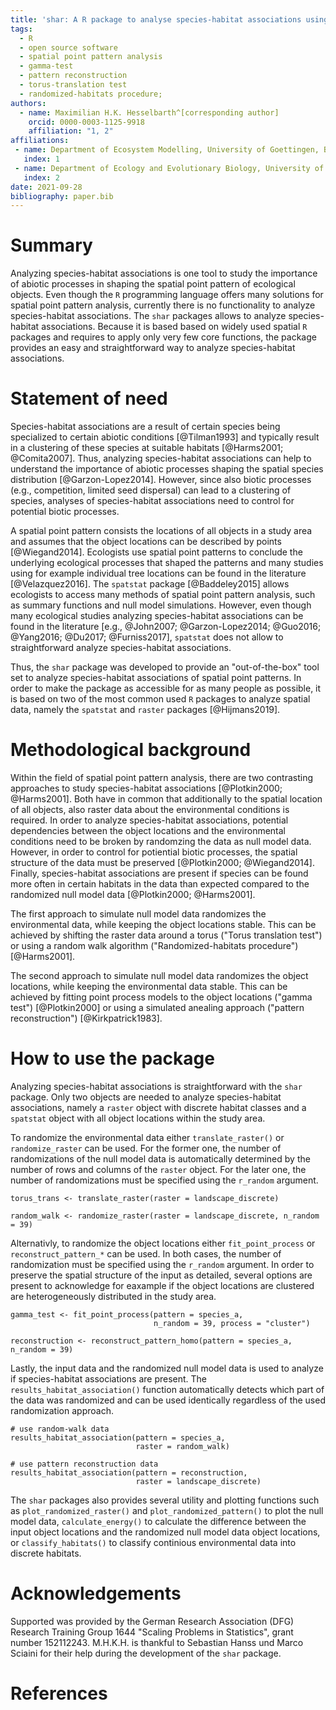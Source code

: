 ```yaml
---
title: 'shar: A R package to analyse species-habitat associations using point pattern analysis'
tags:
  - R
  - open source software
  - spatial point pattern analysis
  - gamma-test
  - pattern reconstruction
  - torus-translation test
  - randomized-habitats procedure;
authors:
  - name: Maximilian H.K. Hesselbarth^[corresponding author]
    orcid: 0000-0003-1125-9918
    affiliation: "1, 2"
affiliations:
 - name: Department of Ecosystem Modelling, University of Goettingen, Buesgenweg 4, 37077, Goettingen
   index: 1
 - name: Department of Ecology and Evolutionary Biology, University of Michigan, 1105 N University Ave, Ann Arbor, Michigan 48109, USA
   index: 2
date: 2021-09-28
bibliography: paper.bib
---
```


# Summary

Analyzing species-habitat associations is one tool to study the importance of abiotic processes in shaping the spatial point pattern of ecological objects. 
Even though the `R` programming language offers many solutions for spatial point pattern analysis, currently there is no functionality to analyze species-habitat associations. 
The `shar` packages allows to analyze species-habitat associations. 
Because it is based based on widely used spatial `R` packages and requires to apply only very few core functions, the package provides an easy and straightforward way to analyze species-habitat associations.

# Statement of need

Species-habitat associations are a result of certain species being specialized to certain abiotic conditions [@Tilman1993] and typically result in a clustering of these species at suitable habitats [@Harms2001; @Comita2007].
Thus, analyzing species-habitat associations can help to understand the importance of abiotic processes shaping the spatial species distribution [@Garzon-Lopez2014].
However, since also biotic processes (e.g., competition, limited seed dispersal) can lead to a clustering of species, analyses of species-habitat associations need to control for potential biotic processes.

A spatial point pattern consists the locations of all objects in a study area and assumes that the object locations can be described by points [@Wiegand2014].
Ecologists use spatial point patterns to conclude the underlying ecological processes that shaped the patterns and many studies using for example individual tree locations can be found in the literature [@Velazquez2016].
The `spatstat` package [@Baddeley2015] allows ecologists to access many methods of spatial point pattern analysis, such as summary functions and null model simulations.
However, even though many ecological studies analyzing species-habitat associations can be found in the literature [e.g., @John2007; @Garzon-Lopez2014; @Guo2016; @Yang2016; @Du2017; @Furniss2017], `spatstat` does not allow to straightforward analyze species-habitat associations.

Thus, the `shar` package was developed to provide an "out-of-the-box" tool set to analyze species-habitat associations of spatial point patterns.
In order to make the package as accessible for as many people as possible, it is based on two of the most common used `R` packages to analyze spatial data, namely the `spatstat` and `raster` packages [@Hijmans2019].

# Methodological background

Within the field of spatial point pattern analysis, there are two contrasting approaches to study species-habitat associations [@Plotkin2000; @Harms2001].
Both have in common that additionally to the spatial location of all objects, also raster data about the environmental conditions is required.
In order to analyze species-habitat associations, potential dependencies between the object locations and the environmental conditions need to be broken by randomzing the data as null model data.
However, in order to control for potiential biotic processes, the spatial structure of the data must be preserved [@Plotkin2000; @Wiegand2014].
Finally, species-habitat associations are present if species can be found more often in certain habitats in the data than expected compared to the randomized null model data [@Plotkin2000; @Harms2001].

The first approach to simulate null model data randomizes the environmental data, while keeping the object locations stable.
This can be achieved by shifting the raster data around a torus ("Torus translation test") or using a random walk algorithm ("Randomized-habitats procedure") [@Harms2001].

The second approach to simulate null model data randomizes the object locations, while keeping the environmental data stable.
This can be achieved by fitting point process models to the object locations ("gamma test") [@Plotkin2000] or using a simulated anealing approach ("pattern reconstruction") [@Kirkpatrick1983].

# How to use the package

Analyzing species-habitat associations is straightforward with the `shar` package.
Only two objects are needed to analyze species-habitat associations, namely a `raster` object with discrete habitat classes and a `spatstat` object with all object locations within the study area.

To randomize the environmental data either `translate_raster()` or `randomize_raster` can be used.
For the former one, the number of randomizations of the null model data is automatically determined by the number of rows and columns of the `raster` object.
For the later one, the number of randomizations must be specified using the `r_random` argument.

```
torus_trans <- translate_raster(raster = landscape_discrete)

random_walk <- randomize_raster(raster = landscape_discrete, n_random = 39)
```

Alternativly, to randomize the object locations either `fit_point_process` or `reconstruct_pattern_*` can be used.
In both cases, the number of randomization must be specified using the `r_random` argument.
In order to preserve the spatial structure of the input as detailed, several options are present to acknowledge for eaxample if the object locations are clustered are heterogeneously distributed in the study area.

```
gamma_test <- fit_point_process(pattern = species_a, 
                                n_random = 39, process = "cluster")

reconstruction <- reconstruct_pattern_homo(pattern = species_a, n_random = 39)
```

Lastly, the input data and the randomized null model data is used to analyze if species-habitat associations are present.
The `results_habitat_association()` function automatically detects which part of the data was randomized and can be used identically regardless of the used randomization approach.

```
# use random-walk data
results_habitat_association(pattern = species_a, 
                            raster = random_walk)

# use pattern reconstruction data
results_habitat_association(pattern = reconstruction, 
                            raster = landscape_discrete)
```

The `shar` packages also provides several utility and plotting functions such as `plot_randomized_raster()` and `plot_randomized_pattern()` to plot the null model data, `calculate_energy()` to calculate the difference between the input object locations and the randomized null model data object locations, or `classify_habitats()` to classify continious environmental data into discrete habitats.  

# Acknowledgements

Supported was provided by the German Research Association (DFG) Research Training Group 1644 "Scaling Problems in Statistics", grant number 152112243.
M.H.K.H. is thankful to Sebastian Hanss und Marco Sciaini for their help during the development of the `shar` package.

# References
